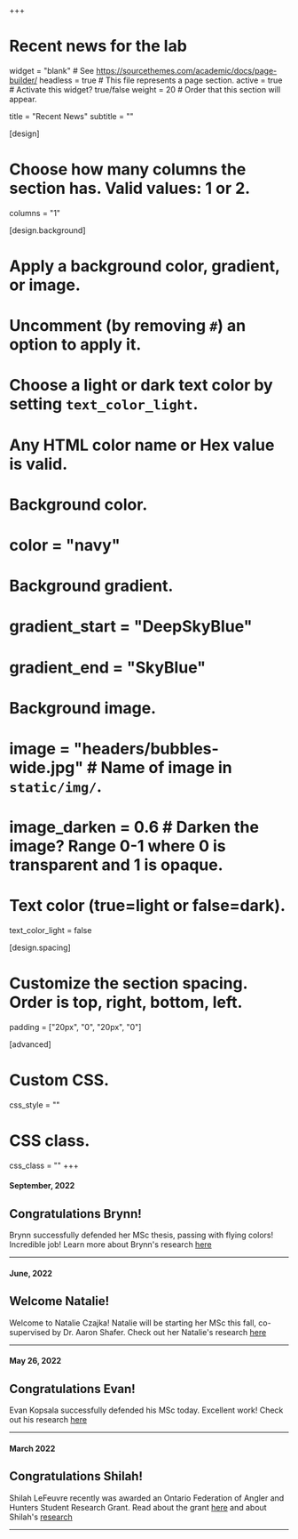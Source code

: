 +++
# Recent news for the lab

widget = "blank"  # See https://sourcethemes.com/academic/docs/page-builder/
headless = true  # This file represents a page section.
active = true  # Activate this widget? true/false
weight = 20  # Order that this section will appear.

title = "Recent News"
subtitle = ""

[design]
  # Choose how many columns the section has. Valid values: 1 or 2.
  columns = "1"

[design.background]
  # Apply a background color, gradient, or image.
  #   Uncomment (by removing `#`) an option to apply it.
  #   Choose a light or dark text color by setting `text_color_light`.
  #   Any HTML color name or Hex value is valid.

  # Background color.
  # color = "navy"
  
  # Background gradient.
  # gradient_start = "DeepSkyBlue"
  # gradient_end = "SkyBlue"
  
  # Background image.
  # image = "headers/bubbles-wide.jpg"  # Name of image in `static/img/`.
  # image_darken = 0.6  # Darken the image? Range 0-1 where 0 is transparent and 1 is opaque.

  # Text color (true=light or false=dark).
  text_color_light = false

[design.spacing]
  # Customize the section spacing. Order is top, right, bottom, left.
  padding = ["20px", "0", "20px", "0"]

[advanced]
 # Custom CSS. 
 css_style = ""
 
 # CSS class.
 css_class = ""
+++

#### September, 2022

## Congratulations Brynn!

Brynn successfully defended her MSc thesis, passing with flying colors! Incredible job! Learn more about Brynn's research [here](author/brynn-mclellan/)
___________________________


#### June, 2022

## Welcome Natalie!

Welcome to Natalie Czajka! Natalie will be starting her MSc this fall, co-supervised by Dr. Aaron Shafer. Check out her Natalie's research [here](author/natalie-czajka/)
___________________________


#### May 26, 2022

## Congratulations Evan!

Evan Kopsala successfully defended his MSc today. Excellent work! Check out his research [here](author/evan-kopsala/)
___________________________


#### March 2022

## Congratulations Shilah!

Shilah LeFeuvre recently was awarded an Ontario Federation of Angler and Hunters Student Research Grant. Read about the grant [here](https://www.ofah.org/programs/ofah-student-research-grants/) and about Shilah's [research](author/shilah-lefeuvre/)
___________________________




